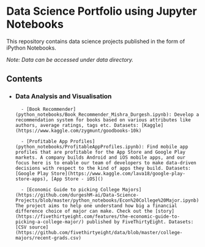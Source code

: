 # Data Science Portfolio using Jupyter Notebooks
This repository contains data science projects published in the form of iPython Notebooks.

_Note: Data can be accessed under data directory._

## Contents

- ### Data Analysis and Visualisation

		- [Book Recommender](python_notebooks/Book_Recommender_Mishra_Durgesh.ipynb): Develop a recommendation system for books based on various attributes like authors, average ratings, tags etc. Datasets: [Kaggle](https://www.kaggle.com/zygmunt/goodbooks-10k)
		
		- [Profitable App Profiles](python_notebooks/ProfitableAppProfiles.ipynb): Find mobile app profiles that are profitable for the App Store and Google Play markets. A company builds Android and iOS mobile apps, and our focus here is to enable our team of developers to make data-driven decisions with respect to the kind of apps they build. Datasets: [Google Play Store](https://www.kaggle.com/lava18/google-play-store-apps), [App Store - iOS]()
		
		- [Economic Guide to picking College Majors](https://github.com/durgeshM-ai/Data-Science-Projects/blob/master/python_notebooks/Econ%20College%20Major.ipynb): The project aims to help one understand how big a financial difference choice of major can make. Check out the [story](https://fivethirtyeight.com/features/the-economic-guide-to-picking-a-college-major/) published by FiveThirtyEight. Datasets: [CSV source](https://github.com/fivethirtyeight/data/blob/master/college-majors/recent-grads.csv)
